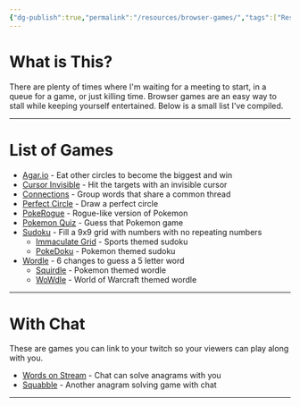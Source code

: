 ```yaml
---
{"dg-publish":true,"permalink":"/resources/browser-games/","tags":["Resources"],"created":"2025-07-23","updated":"2025-07-23T00:34:05.161-04:00"}
---
```


# What is This?
There are plenty of times where I'm waiting for a meeting to start, in a queue for a game, or just killing time. Browser games are an easy way to stall while keeping yourself entertained. Below is a small list I've compiled.

---
# List of Games
- [Agar.io](https://agar.io/#ffa) - Eat other circles to become the biggest and win
- [Cursor Invisible](https://archive.org/details/flash_cursorinvisible) - Hit the targets with an invisible cursor
- [Connections](https://www.nytimes.com/games/connections) - Group words that share a common thread
- [Perfect Circle](https://neal.fun/perfect-circle/) - Draw a perfect circle
- [PokeRogue](https://pokerogue.net/) - Rogue-like version of Pokemon
- [Pokemon Quiz](https://pkmnquiz.com/) - Guess that Pokemon game
- [Sudoku](https://sudoku.com/) - Fill a 9x9 grid with numbers with no repeating numbers
	- [Immaculate Grid](https://www.immaculategrid.com/) - Sports themed sudoku
	- [PokeDoku](https://pokedoku.com/) - Pokemon themed sudoku
- [Wordle](https://www.nytimes.com/games/wordle/index.html) - 6 changes to guess a 5 letter word
	- [Squirdle](https://squirdle.fireblend.com/) - Pokemon themed wordle
	- [WoWdle](https://www.wowdle.app/) - World of Warcraft themed wordle

---
# With Chat
These are games you can link to your twitch so your viewers can play along with you.
- [Words on Stream](https://wos.gg/) - Chat can solve anagrams with you
- [Squabble](https://squabble.me/) - Another anagram solving game with chat

---
